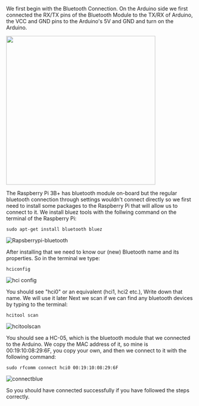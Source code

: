 We first begin with the Bluetooth Connection.
On the Arduino side we first connected the RX/TX pins
of the Bluetooth Module to the TX/RX of Arduino, the
VCC and GND pins to the Arduino's 5V and GND and turn on the Arduino.

<img src = "https://github.com/Myutaze/SmartTransparentOLEDGlasses/assets/123553691/4bea568e-54ef-4d7e-86c7-71c4c25ffaff" width  = "400" >

The Raspberry Pi 3B+ has bluetooth module on-board
but the regular bluetooth connection through settings wouldn't connect directly 
so we first need to install some packages to the Raspberry Pi that will allow us to connect to it.
We install bluez tools with the follwing command on the terminal
of the Raspberry Pi:

```sudo apt-get install bluetooth bluez```

![Rapsberrypi-bluetooth](https://github.com/Myutaze/SmartTransparentOLEDGlasses/assets/123553691/10dfd4c8-daa2-4ef0-809e-6990164972d7)


After installing that we need to know our (new) Bluetooth name and its properties.
So in the terminal we type:

```hciconfig```

![hci config](https://github.com/Myutaze/SmartTransparentOLEDGlasses/assets/123553691/3d573547-e8ea-4bfa-9b9b-b41acac4cc63)

You should see "hci0" or an equivalent (hci1, hci2 etc.), Write down that name. We will use it later
Next we scan if we can find any bluetooth devices by typing to the terminal:

```hcitool scan```

![hcitoolscan](https://github.com/Myutaze/SmartTransparentOLEDGlasses/assets/123553691/1cf72ba5-fffc-4029-a3be-a6c66c166339)

You should see a HC-05, which is the bluetooth module that we connected to the Arduino.
We copy the MAC address of it, so mine is 00:19:10:08:29:6F, you copy your own, and then we connect to it with the following command:

```sudo rfcomm connect hci0 00:19:10:08:29:6F```

![connectblue](https://github.com/Myutaze/SmartTransparentOLEDGlasses/assets/123553691/25fbd89b-7949-46ec-af2b-6aa8261cc32f)


So you should have connected successfully if you have followed the steps correctly.
